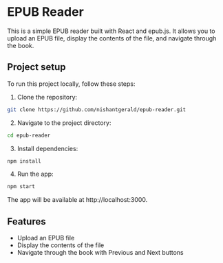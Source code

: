# EPUB Reader

This is a simple EPUB reader built with React and epub.js. It allows you to upload an EPUB file, display the contents of the file, and navigate through the book.

## Project setup

To run this project locally, follow these steps:

1. Clone the repository:

```bash
git clone https://github.com/nishantgerald/epub-reader.git
```

2. Navigate to the project directory:

```bash
cd epub-reader
```

3. Install dependencies:
```bash
npm install
```

4. Run the app:
```bash
npm start
```

The app will be available at http://localhost:3000.

## Features
* Upload an EPUB file
* Display the contents of the file
* Navigate through the book with Previous and Next buttons

